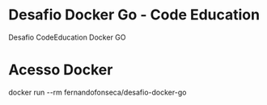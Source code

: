 # Desafio Docker Go - Code Education
Desafio CodeEducation Docker GO


# Acesso Docker 
docker run --rm fernandofonseca/desafio-docker-go


